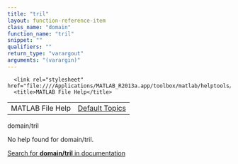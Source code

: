 ```yaml
---
title: "tril"
layout: function-reference-item
class_name: "domain"
function_name: "tril"
snippet: ""
qualifiers: ""
return_type: "varargout"
arguments: "(varargin)"
---
```


<html>
   <head>
      <meta http-equiv="Content-Type" content="text/html; charset=utf-8">
   
      <link rel="stylesheet" href="file:////Applications/MATLAB_R2013a.app/toolbox/matlab/helptools/private/helpwin.css">
      <title>MATLAB File Help</title>
   </head>
   <body>
      <!--Single-page help-->
      <table border="0" cellspacing="0" width="100%">
         <tr class="subheader">
            <td class="headertitle">MATLAB File Help</td>
            <td class="subheader-right"><a href="matlab:helpwin">Default Topics</a></td>
         </tr>
      </table>
      <div class="title">domain/tril</div>
      <!--No help found-->
      <p>No help found for <span class="helptopic">domain/tril</span>.
      </p>
      <p><a href="matlab:docsearch('domain/tril')">
            Search for <b>domain/tril</b> in documentation
            </a></p>
   </body>
</html>
